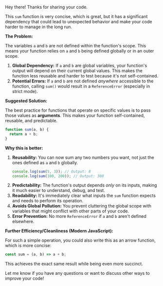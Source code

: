 Hey there! Thanks for sharing your code.

This `sum` function is very concise, which is great, but it has a significant dependency that could lead to unexpected behavior and make your code harder to manage in the long run.

**The Problem:**

The variables `a` and `b` are not defined within the function's scope. This means your function relies on `a` and `b` being defined globally or in an outer scope.

1.  **Global Dependency:** If `a` and `b` are global variables, your function's output will depend on their current global values. This makes the function less reusable and harder to test because it's not self-contained.
2.  **Potential Errors:** If `a` and `b` are not defined *anywhere* accessible to the function, calling `sum()` would result in a `ReferenceError` (especially in strict mode).

**Suggested Solution:**

The best practice for functions that operate on specific values is to pass those values as **arguments**. This makes your function self-contained, reusable, and predictable.

```javascript
function sum(a, b) {
  return a + b;
}
```

**Why this is better:**

1.  **Reusability:** You can now sum any two numbers you want, not just the ones defined as `a` and `b` globally.
    ```javascript
    console.log(sum(5, 3)); // Output: 8
    console.log(sum(100, 200)); // Output: 300
    ```
2.  **Predictability:** The function's output depends *only* on its inputs, making it much easier to understand, debug, and test.
3.  **Readability:** It's immediately clear what inputs the `sum` function expects and needs to perform its operation.
4.  **Avoids Global Pollution:** You prevent cluttering the global scope with variables that might conflict with other parts of your code.
5.  **Error Prevention:** No more `ReferenceError` if `a` and `b` aren't defined elsewhere.

**Further Efficiency/Cleanliness (Modern JavaScript):**

For such a simple operation, you could also write this as an arrow function, which is more concise:

```javascript
const sum = (a, b) => a + b;
```

This achieves the exact same result while being even more succinct.

Let me know if you have any questions or want to discuss other ways to improve your code!